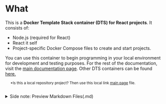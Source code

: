 

# What
This is a **Docker Template Stack container (DTS) for React projects**. It consists of:
- Node.js (required for React)
- React it self
- Project-specific Docker Compose files to create and start projects.

You can use this container to begin programming in your local environment for development and testing purposes. For the rest of the documentation, visit the [main documentation page](https://nicojane.github.io/React-Development-Template-Stack/). Other DTS containers can be found [here.](https://nicojane.github.io/Docker-Template-Stacks-Home/)

<sub> &nbsp;&nbsp;&nbsp;&nbsp; *Is this a local repository project? Then use this local link [main page](./index) file. <sub>
<br><br>


<details closed>  
  <summary class="clickable-summary">
  <span  class="summary-icon"></span> 
  Side note: Preview Markdown Files(.md)
  </summary> 	<!-- On same line is failure, Don't indent the following Markdown lines!  -->

> <br>
> 
> ### Preview Markdown Files(.md)
>
>To preview the Markdown (.md) files in this project, one of the best solutions is to open these files in Visual Studio Code (VSC) and install the plugin: **Markdown Preview GitHub Styling** (Tested with version 2.04). Other plugins, or plugins for other programs, may not always work correctly with the file links in the documentation. I use the file link syntax supported by GitHub (Jekyll), which is also compatible with the above-mentioned plugin.
>
> To display the Preview screen in VSC: 
>- Ensure that you are **not** working in ***Restricted mode***.
>- Click on the "file.md" tab and choose: "Open preview." 
>- Alternatively, you can click the 'Open Preview to the Side' button at the top right. 
>
><br>
<a href="https://github.com/mjbvz/vscode-github-markdown-preview-style" target="_blank">Click here for more information on the Markdown Preview GitHub Styling plugin</a>
</details>



